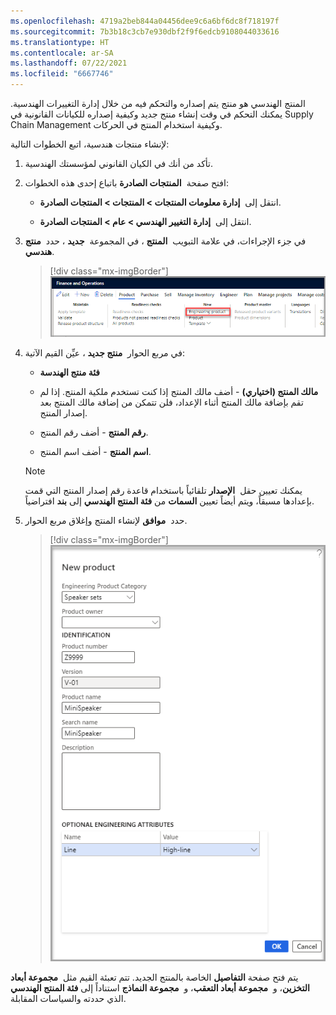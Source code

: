 ```yaml
---
ms.openlocfilehash: 4719a2beb844a04456dee9c6a6bf6dc8f718197f
ms.sourcegitcommit: 7b3b18c3cb7e930dbf2f9f6edcb9108044033616
ms.translationtype: HT
ms.contentlocale: ar-SA
ms.lasthandoff: 07/22/2021
ms.locfileid: "6667746"
---
```

المنتج الهندسي هو منتج يتم إصداره والتحكم فيه من خلال إدارة التغييرات الهندسية. يمكنك التحكم في وقت إنشاء منتج جديد وكيفية إصداره للكيانات القانونية في Supply Chain Management وكيفية استخدام المنتج في الحركات.

لإنشاء منتجات هندسية، اتبع الخطوات التالية:

1.  تأكد من أنك في الكيان القانوني لمؤسستك الهندسية.

1.  افتح صفحة  **المنتجات الصادرة** باتباع إحدى هذه الخطوات:

    -   انتقل إلى  **إدارة معلومات المنتجات > المنتجات > المنتجات الصادرة**.

    -   انتقل إلى  **إدارة التغيير الهندسي > عام > المنتجات الصادرة**.

1.  في جزء الإجراءات، في علامة التبويب  **المنتج** ، في المجموعة  **جديد** ، حدد  **منتج هندسي**.

    > [!div class="mx-imgBorder"]
    > [![لقطة شاشة لإدارة معلومات المنتجات > المنتجات > المنتجات الصادرة > علامة تبويب المنتج > قسم جديد مع تمييز تحديد المنتج الهندسي.](../media/new-engineering-product.png)](../media/new-engineering-product.png#lightbox)

1.  في مربع الحوار  **منتج جديد** ، عيِّن القيم الآتية:

    - **فئة منتج الهندسة**

    - **مالك المنتج (اختياري)** - أضف مالك المنتج إذا كنت تستخدم ملكية المنتج. إذا لم تقم بإضافة مالك المنتج أثناء الإعداد، فلن تتمكن من إضافة مالك المنتج بعد إصدار المنتج.

    - **رقم المنتج** - أضف رقم المنتج.

    - **اسم المنتج** - أضف اسم المنتج.

    > [!NOTE]
    > يمكنك تعيين حقل  **الإصدار** تلقائياً باستخدام قاعدة رقم إصدار المنتج التي قمت بإعدادها مسبقاً، ويتم أيضاً تعيين **السمات** من **فئة المنتج الهندسي** إلى **بند** افتراضياً.

1.  حدد  **موافق** لإنشاء المنتج وإغلاق مربع الحوار.

    > [!div class="mx-imgBorder"]
    > [![لقطة شاشة لنموذج المنتج الجديد، حيث ستحدد فئة المنتج الهندسي، ومالك المنتج، وإضافة رقم المنتج، واسم البحث، والوصف.](../media/new-product.png)](../media/new-product.png#lightbox)

يتم فتح صفحة **التفاصيل** الخاصة بالمنتج الجديد. تتم تعبئة القيم مثل  **مجموعة أبعاد التخزين**، و  **مجموعة أبعاد التعقب**، و  **مجموعة النماذج** استناداً إلى **فئة المنتج الهندسي** الذي حددته والسياسات المقابلة.
